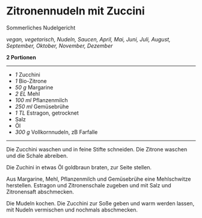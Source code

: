 # Zitronennudeln mit Zuccini

Sommerliches Nudelgericht

*vegan, vegetarisch, Nudeln, Saucen, April, Mai, Juni, Juli, August, September, Oktober, November, Dezember*

**2 Portionen**

---

- *1* Zucchini
- *1* Bio-Zitrone
- *50 g* Margarine
- *2 EL* Mehl
- *100 ml* Pflanzenmilch
- *250 ml* Gemüsebrühe
- *1 TL* Estragon, getrocknet
- Salz
- Öl
- *300 g* Vollkornnudeln, zB Farfalle

---

Die Zucchini waschen und in feine Stifte schneiden. Die Zitrone waschen und die Schale abreiben.

Die Zuchini in etwas Öl goldbraun braten, zur Seite stellen.

Aus Margarine, Mehl, Pflanzenmilch und Gemüsebrühe eine Mehlschwitze herstellen. Estragon und Zitronenschale zugeben und mit Salz und Zitronensaft abschmecken.

Die Mudeln kochen. Die Zucchini zur Soße geben und warm werden lassen, mit Nudeln vermischen und nochmals abschmecken.
